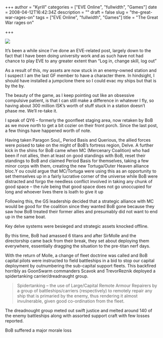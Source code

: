 +++
author = "Kyrill"
categories = ["EVE Online", "fullwidth", "Games"]
date = 2008-04-12T16:42:34Z
description = ""
draft = false
slug = "the-great-war-rages-on"
tags = ["EVE Online", "fullwidth", "Games"]
title = "The Great War rages on"

+++


![](http://www.eve-online.com/)

It’s been a while since I’ve done an EVE-related post, largely down to the fact that I have been doing university work and as such have not had chance to play EVE to any greater extent than “Log in, change skill, log out”

As a result of this, my assets are now stuck in an enemy-owned station and I suspect I am the last GF member to have a character there. In hindsight, I should have installed a jumpclone there so I could evac my ships but that is by the by.

The beauty of the game, as I keep pointing out like an obsessive compulsive patient, is that I can still make a difference in whatever I fly, so having about 300 million ISK’s worth of stuff stuck in a station doesn’t phase me. We’ll re-take it.

I speak of QY6 – formerly the goonfleet staging area, now retaken by BoB as we move north to get a bit cozier on their front porch. Since the last post, a few things have happened worth of note.

Having taken Paragon Soul,, Period Basis and Querious, the allied forces were poised to take on the might of BoB’s fortress region, Delve. A further kick in the shins for BoB came when MC (Mercenary Coalition) who had been if not allies, then at least on good standings with BoB, reset their standings to BoB and claimed Period Basis for themselves, taking a few minor corps with them, creating the new Tortuga/Outer Heaven alliance bloc.Y ou could argue that MC/Tortuga were using this as an opportunity to set themselves up in a fairly lucrative corner of the universe while BoB were distracted and forgo the needless conflict involved in taking any chunk of good space – the rule being that good space does not go unoccupied for long and whoever lives there is loath to give it up

Following this, the GS leadership decided that a strategic alliance with MC would be good for the coalition since they wanted BoB gone because they saw how BoB treated their former allies and presumably did not want to end up in the same boat.

Key delve systems were besieged and strategic assets knocked offline.

By this time, BoB had amassed 6 titans and after SirMolle and the directorship came back from their break, they set about deploying them everywhere, essentially dragging the situation to the pre-titan nerf days.

With the return of Molle, a change of fleet doctrine was called and BoB capital pilots were instructed to field battleships in a bid to stop our capital deployment by outnumbering the sub-capital support fleets. This backfired horribly as GoonSwarm commanders Scavok and TrevorReznik deployed a spidertanking carrier/dreadnaught group.

> Spidertanking – the use of Large/Capital Remote Armour Repairers by a group of battleships/carriers (respectively) to remotely repair any ship that is primaried by the enemy, thus rendering it almost invulnerable, given good co-ordination from the fleet.

The dreadnought group meted out swift justice and melted around 140 of the enemy battleships along with assorted support craft with few losses reported.

BoB suffered a major morale loss


